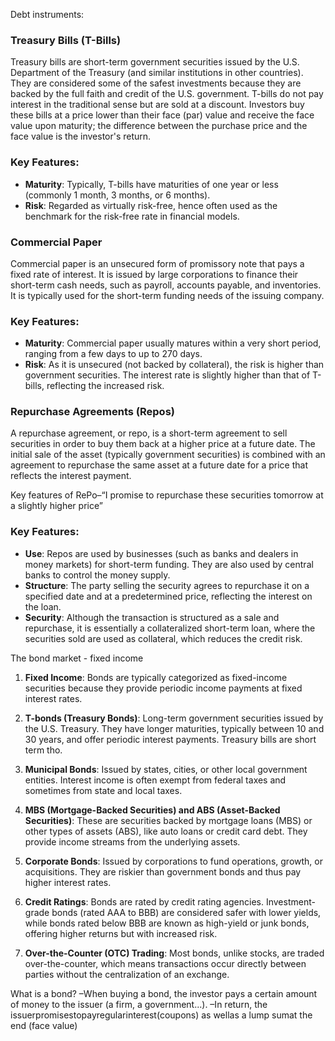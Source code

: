 
Debt instruments:
### Treasury Bills (T-Bills)

Treasury bills are short-term government securities issued by the U.S. Department of the Treasury (and similar institutions in other countries). They are considered some of the safest investments because they are backed by the full faith and credit of the U.S. government. T-bills do not pay interest in the traditional sense but are sold at a discount. Investors buy these bills at a price lower than their face (par) value and receive the face value upon maturity; the difference between the purchase price and the face value is the investor's return.

### Key Features:

- **Maturity**: Typically, T-bills have maturities of one year or less (commonly 1 month, 3 months, or 6 months).
- **Risk**: Regarded as virtually risk-free, hence often used as the benchmark for the risk-free rate in financial models.

### Commercial Paper

Commercial paper is an unsecured form of promissory note that pays a fixed rate of interest. It is issued by large corporations to finance their short-term cash needs, such as payroll, accounts payable, and inventories. It is typically used for the short-term funding needs of the issuing company.

### Key Features:

- **Maturity**: Commercial paper usually matures within a very short period, ranging from a few days to up to 270 days.
- **Risk**: As it is unsecured (not backed by collateral), the risk is higher than government securities. The interest rate is slightly higher than that of T-bills, reflecting the increased risk.

### Repurchase Agreements (Repos)

A repurchase agreement, or repo, is a short-term agreement to sell securities in order to buy them back at a higher price at a future date. The initial sale of the asset (typically government securities) is combined with an agreement to repurchase the same asset at a future date for a price that reflects the interest payment.

Key features of RePo–“I promise to repurchase these securities tomorrow at a slightly higher price”

### Key Features:

- **Use**: Repos are used by businesses (such as banks and dealers in money markets) for short-term funding. They are also used by central banks to control the money supply.
- **Structure**: The party selling the security agrees to repurchase it on a specified date and at a predetermined price, reflecting the interest on the loan.
- **Security**: Although the transaction is structured as a sale and repurchase, it is essentially a collateralized short-term loan, where the securities sold are used as collateral, which reduces the credit risk.


The bond market - fixed income

1. **Fixed Income**: Bonds are typically categorized as fixed-income securities because they provide periodic income payments at fixed interest rates.
    
2. **T-bonds (Treasury Bonds)**: Long-term government securities issued by the U.S. Treasury. They have longer maturities, typically between 10 and 30 years, and offer periodic interest payments. Treasury bills are short term tho.
    
3. **Municipal Bonds**: Issued by states, cities, or other local government entities. Interest income is often exempt from federal taxes and sometimes from state and local taxes.
    
4. **MBS (Mortgage-Backed Securities) and ABS (Asset-Backed Securities)**: These are securities backed by mortgage loans (MBS) or other types of assets (ABS), like auto loans or credit card debt. They provide income streams from the underlying assets.
    
5. **Corporate Bonds**: Issued by corporations to fund operations, growth, or acquisitions. They are riskier than government bonds and thus pay higher interest rates.
    
6. **Credit Ratings**: Bonds are rated by credit rating agencies. Investment-grade bonds (rated AAA to BBB) are considered safer with lower yields, while bonds rated below BBB are known as high-yield or junk bonds, offering higher returns but with increased risk.
    
7. **Over-the-Counter (OTC) Trading**: Most bonds, unlike stocks, are traded over-the-counter, which means transactions occur directly between parties without the centralization of an exchange.


What is a bond?
–When buying a bond, the investor pays a certain amount of money to the issuer (a firm, a government...).
–In return, the issuerpromisestopayregularinterest(coupons) as wellas a lump sumat the end (face value)
